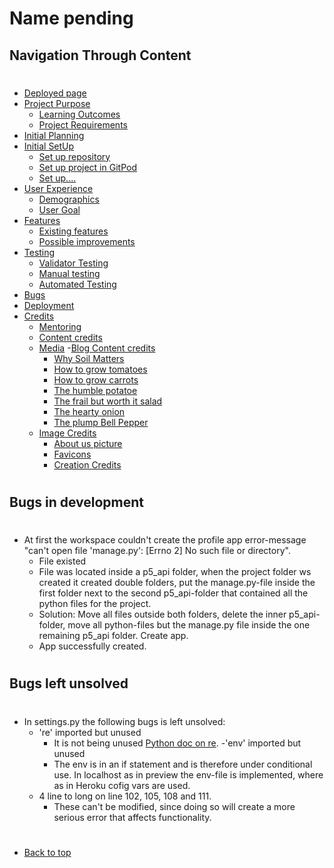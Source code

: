 # Name pending

## Navigation Through Content
#
* [Deployed page]()
* [Project Purpose](#project-purpose)
    - [Learning Outcomes](#learning-outcomes)
    - [Project Requirements](#project-requirements)
* [Initial Planning](/deployment.md)
* [Initial SetUp](/setup.md)
    - [Set up repository](#set-up-repository)
    - [Set up project in GitPod](#set-up-project-in-gitpod)
    - [Set up....]()
* [User Experience](#user-experience-ux)
    - [Demographics](#demographics)
    - [User Goal](#user-goals)
* [Features](/features.md)
   - [Existing features](/features.md#existing-features)
   - [Possible improvements](/features.md#features-left-to-implement)
* [Testing](/testing.md)
    - [Validator Testing](/testing.md#validator-testing)
    - [Manual testing](/testing.md#manual-testing)
    - [Automated Testing](/testing.md#automated-testing)
* [Bugs](/bugs.md)
* [Deployment](/deployment.md)
* [Credits](#credits)
    - [Mentoring](#mentoring)
    - [Content credits](#content-credits)
    - [Media](/credits.md)
      -[Blog Content credits](/credits.md#blog-content-credits)
        - [Why Soil Matters](/credits.md#why-soil-matters)
        - [How to grow tomatoes](/credits.md#how-to-grow-tomatoes)
        - [How to grow carrots](/credits.md#how-to-grow-carrots)
        - [The humble potatoe](/credits.md#the-humble-potatoe)
        - [The frail but worth it salad](/credits.md#the-frail-but-worth-it-salad)
        - [The hearty onion](/credits.md#the-hearty-onion)
        - [The plump Bell Pepper](/credits.md#the-plump-bell-pepper)
     - [Image Credits](/credits.md#image-credits)
        - [About us picture](/credits.md#about-us-picture)
        - [Favicons](/credits.md#favicons)
        - [Creation Credits](/credits.md#creation-credits)
#
## Bugs in development
#
- At first the workspace couldn't create the profile app error-message "can't open file 'manage.py': [Errno 2] No such file or directory".
   - File existed
   - File was located inside a p5_api folder, when the project folder ws created it created double folders, put the manage.py-file inside the first folder next to
     the second p5_api-folder that contained all the python files for the project.
   - Solution: Move all files outside both folders, delete the inner p5_api-folder, move all python-files but the manage.py file inside the one remaining p5_api folder. Create app.
   - App successfully created.
#
## Bugs left unsolved
#
- In settings.py the following bugs is left unsolved:
   - 're' imported but unused
      - It is not being unused [Python doc on re](https://docs.python.org/3/library/re.html).
   -'env' imported but unused
      - The env is in an if statement and is therefore under conditional use. In localhost as in preview the env-file is implemented,
        where as in Heroku cofig vars are used.
   - 4 line to long on line 102, 105, 108 and 111. 
      - These can't be modified, since doing so will create a more serious error that affects functionality.

#
* [Back to top](#)
#